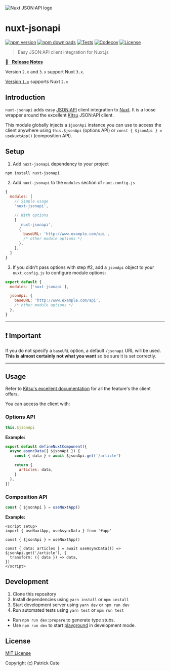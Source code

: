 ![Nuxt JSON:API logo](https://raw.githubusercontent.com/patrickcate/nuxt-jsonapi/main/playground/public/nuxt-jsonapi-logo.svg)

# nuxt-jsonapi

[![npm version][npm-version-src]][npm-version-href] [![npm downloads][npm-downloads-src]][npm-downloads-href] [![Tests](https://github.com/patrickcate/nuxt-jsonapi/actions/workflows/ci.yml/badge.svg)](https://github.com/patrickcate/nuxt-jsonapi/actions/workflows/ci.yml) [![Codecov][codecov-src]][codecov-href] [![License][license-src]][license-href]

> Easy JSON:API client integration for Nuxt.js

[📖 &nbsp; **Release Notes**](./CHANGELOG.md)

Version `2.x` and `3.x` support Nuxt `3.x`.

[Version `1.x`](https://github.com/patrickcate/nuxt-jsonapi/tree/v1.0.0) supports Nuxt `2.x`

## Introduction

`nuxt-jsonapi` adds easy [JSON:API](https://jsonapi.org) client integration to [Nuxt](https://nuxtjs.org). It is a loose wrapper around the excellent [Kitsu](https://github.com/wopian/kitsu/tree/master/packages/kitsu) JSON:API client.

This module globally injects a `$jsonApi` instance you can use to access the client anywhere using `this.$jsonApi` (options API) or `const { $jsonApi } = useNuxtApp()` (composition API).

## Setup

1. Add `nuxt-jsonapi` dependency to your project

```bash
npm install nuxt-jsonapi
```

2. Add `nuxt-jsonapi` to the `modules` section of `nuxt.config.js`

```js
{
  modules: [
    // Simple usage
    'nuxt-jsonapi',

    // With options
    [
      'nuxt-jsonapi',
      {
        baseURL: 'http://www.example.com/api',
        /* other module options */
      },
    ],
  ]
}
```

3. If you didn't pass options with step #2, add a `jsonApi` object to your `nuxt.config.js` to configure module options:

```js
export default {
  modules: ['nuxt-jsonapi'],

  jsonApi: {
    baseURL: 'http://www.example.com/api',
    /* other module options */
  },
}
```

---

## ❗ Important

If you do not specify a `baseURL` option, a default `/jsonapi` URL will be used. **This is almost certainly not what you want** so be sure it is set correctly.

---

## Usage

Refer to [Kitsu's excellent documentation](https://github.com/wopian/kitsu/tree/master/packages/kitsu) for all the feature's the client offers.

You can access the client with:

### Options API

```js
this.$jsonApi
```

**Example:**

```js
export default defineNuxtComponent({
  async asyncData({ $jsonApi }) {
    const { data } = await $jsonApi.get('/article')

    return {
      articles: data,
    }
  },
})
```

### Composition API

```js
const { $jsonApi } = useNuxtApp()
```

**Example:**

```vue
<script setup>
import { useNuxtApp, useAsyncData } from '#app'

const { $jsonApi } = useNuxtApp()

const { data: articles } = await useAsyncData(() => $jsonApi.get('/article'), {
  transform: ({ data }) => data,
})
</script>
```

## Development

1. Clone this repository
2. Install dependencies using `yarn install` or `npm install`
3. Start development server using `yarn dev` or `npm run dev`
4. Run automated tests using `yarn test` or `npm run test`

- Run `npm run dev:prepare` to generate type stubs.
- Use `npm run dev` to start [playground](./playground) in development mode.

## License

[MIT License](./LICENSE)

Copyright (c) Patrick Cate

<!-- Badges -->

[npm-version-src]: https://img.shields.io/npm/v/nuxt-jsonapi/latest.svg
[npm-version-href]: https://npmjs.com/package/nuxt-jsonapi
[npm-downloads-src]: https://img.shields.io/npm/dt/nuxt-jsonapi.svg
[npm-downloads-href]: https://npmjs.com/package/nuxt-jsonapi
[github-actions-ci-src]: https://github.com/patrickcate/nuxt-jsonapi/workflows/ci/badge.svg
[github-actions-ci-href]: https://github.com/patrickcate/nuxt-jsonapi/actions?query=workflow%3Aci
[codecov-src]: https://img.shields.io/codecov/c/github/patrickcate/nuxt-jsonapi.svg
[codecov-href]: https://codecov.io/gh/patrickcate/nuxt-jsonapi
[license-src]: https://img.shields.io/npm/l/nuxt-jsonapi.svg
[license-href]: https://npmjs.com/package/nuxt-jsonapi

